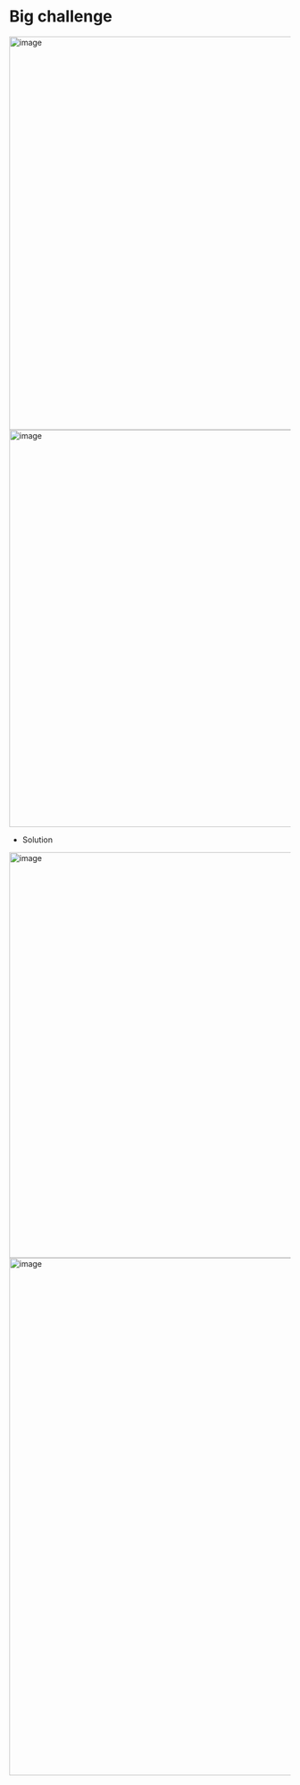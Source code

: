 
# Big challenge
<img width="703" alt="image" src="https://user-images.githubusercontent.com/75510135/125434594-d957dafd-cc60-44cf-a6bc-a1c9301f8001.png">

<img width="710" alt="image" src="https://user-images.githubusercontent.com/75510135/125435247-7a4b36fb-f0a3-4d2e-991e-9529f868e75e.png">

- Solution

<img width="725" alt="image" src="https://user-images.githubusercontent.com/75510135/125436475-07b352b1-e451-48d2-9ada-068ab2c916ac.png">

<img width="925" alt="image" src="https://user-images.githubusercontent.com/75510135/125437209-76037592-f4e8-4cd8-9f9a-1b10df177f6e.png">
